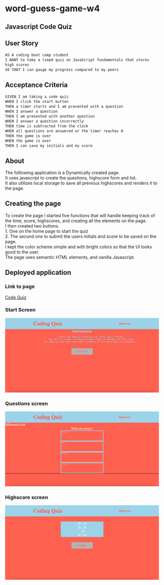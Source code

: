 # word-guess-game-w4
## Javascript Code Quiz

## User Story

```
AS A coding boot camp student
I WANT to take a timed quiz on JavaScript fundamentals that stores high scores
SO THAT I can gauge my progress compared to my peers
```

## Acceptance Criteria

```
GIVEN I am taking a code quiz
WHEN I click the start button
THEN a timer starts and I am presented with a question
WHEN I answer a question
THEN I am presented with another question
WHEN I answer a question incorrectly
THEN time is subtracted from the clock
WHEN all questions are answered or the timer reaches 0
THEN the game is over
WHEN the game is over
THEN I can save my initials and my score
```

## About 

The folllowing application is a Dynamically created page.  
It uses javascript to create the questions, highscore form and list.  
It also utilizes local storage to save all previous highscores and renders it to the page. 

## Creating the page
To create the page I started five functions that will handle keeping track of the time, score, highscores, and creating all the elements on the page.  
I then created two buttons.  
    1. One on the home page to start the quiz  
    2. The second one to submit the users initials and score to be saved on the page.  
I kept the color scheme simple and with bright colors so that the UI looks good to the user.  
The page uses semantic HTML elements, and vanilla Javascript.  

## Deployed application

### Link to page
[Code Quiz](https://juawito.github.io/word-guess-game-w4/)

### Start Screen
![Start screen of Code Quiz Game](assets/images/quiz-home.png)

### Questions screen
![A user clicks through an interactive coding quiz, then enters initials to save the high score before resetting and starting over.](assets/images/quiz-questions.png)

### Highscore screen
![A user clicks through an interactive coding quiz, then enters initials to save the high score before resetting and starting over.](assets/images/quiz-highscore.png)





